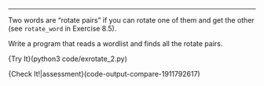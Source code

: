 --------------
Two words are “rotate pairs” if you can rotate one of them and get the other (see `rotate_word` in Exercise 8.5).

Write a program that reads a wordlist and finds all the rotate pairs. 

{Try It}(python3 code/exrotate_2.py)

{Check It!|assessment}(code-output-compare-1911792617)


